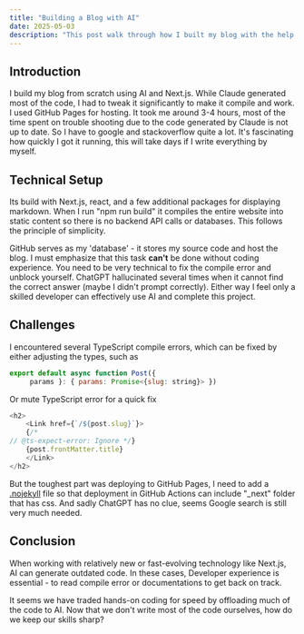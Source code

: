 ```yaml
---
title: "Building a Blog with AI"
date: 2025-05-03
description: "This post walk through how I built my blog with the help of Claude and ChatGPT"
---
```


## Introduction

I build my blog from scratch using AI and Next.js. While Claude generated most of the code, I had to tweak it significantly to make it compile and work. I used GitHub Pages for hosting. It took me around 3-4 hours, most of the time spent on trouble shooting due to the code generated by Claude is not up to date. So I have to google and stackoverflow quite a lot. It's fascinating how quickly I got it running, this will take days if I write everything by myself.

## Technical Setup

Its build with Next.js, react, and a few additional packages for displaying markdown. When I run "npm run build" it compiles the entire website into static content so there is no backend API calls or databases. This follows the principle of simplicity.

GitHub serves as my 'database' - it stores my source code and host the blog. I must emphasize that this task **can't** be done without coding experience. You need to be very technical to fix the compile error and unblock yourself. ChatGPT hallucinated several times when it cannot find the correct answer (maybe I didn't prompt correctly). Either way I feel only a skilled developer can effectively use AI and complete this project.

## Challenges

I encountered several TypeScript compile errors, which can be fixed by either adjusting the types, such as

```js
export default async function Post({
     params }: { params: Promise<{slug: string}> })
```

Or mute TypeScript error for a quick fix

```js
<h2>
    <Link href={`/${post.slug}`}>
    {/* 
// @ts-expect-error: Ignore */}
    {post.frontMatter.title}
    </Link>
</h2>
```

But the toughest part was deploying to GitHub Pages, I need to add a [.nojekyll](https://github.blog/news-insights/bypassing-jekyll-on-github-pages/) file so that deployment in GitHub Actions can include "_next" folder that has css. And sadly ChatGPT has no clue, seems Google search is still very much needed.

## Conclusion

When working with relatively new or fast-evolving technology like Next.js, AI can generate outdated code. In these cases, Developer experience is essential - to read compile error or documentations to get back on track.

It seems we have traded hands-on coding for speed by offloading much of the code to AI. Now that we don't write most of the code ourselves, how do we keep our skills sharp?